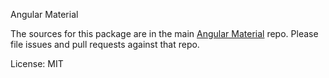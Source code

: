 Angular Material


The sources for this package are in the main [Angular Material](https://github.com/angular/material2) repo. Please file issues and pull requests against that repo.

License: MIT